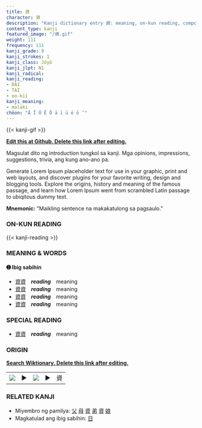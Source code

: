 ```yaml
---
title: 資
character: 資
description: "Kanji dictionary entry 資: meaning, on-kun reading, compounds, origin, related kanji"
content_type: kanji
featured_image: "/資.gif"
weight: 111
frequency: 111
kanji_grade: 9
kanji_strokes: 1
kanji_class: Jōyō
kanji_jlpt: N1
kanji_radical: 
kanji_reading: 
- DAI
- TAI
- oo-kii
kanji_meaning:
- malaki
chōon: "Ā Ī Ū Ē Ō ā ī ū ē ō ’"
---
```

[//]: # (Don't edit the line below. Kanji animated GIF code is automatically generated.)
{{< kanji-gif >}}

[//]: # (Edit below this line.)

**[Edit this at Github. Delete this link after editing.](https://github.com/tim0g/tim/tree/main/content/kanji/資/index.md)**

Magsulat dito ng introduction tungkol sa kanji. Mga opinions, impressions, suggestions, trivia, ang kung ano-ano pa.

Generate Lorem Ipsum placeholder text for use in your graphic, print and web layouts, and discover plugins for your favorite writing, design and blogging tools. Explore the origins, history and meaning of the famous passage, and learn how Lorem Ipsum went from scrambled Latin passage to ubiqitous dummy text.
 
**Mnemonic:** "Maikling sentence na makakatulong sa pagsaulo."

### ON-KUN READING

[//]: # (Don't edit the line below. ON-KUN READING code is automatically generated.)
{{< kanji-reading >}}

### MEANING & WORDS

#### ➊ **Ibig sabihin**
  - [資](../資)[資](../資)　***reading***　meaning
  - [資](../資)[資](../資)　***reading***　meaning
  - [資](../資)[資](../資)　***reading***　meaning
  - [資](../資)[資](../資)　***reading***　meaning

### SPECIAL READING
  - [資](../資)[資](../資)　***reading***　meaning

### ORIGIN

**[Search Wiktionary. Delete this link after editing.](https://wiktionary.org/wiki/資)**
<table class="kanji-table"><tr><td>
<img src="60px-資-bronze.svg.png">
</td><td>▶</td><td>
<img src="60px-資-oracle.svg.png">
</td><td>▶</td>
<td class="kanji-origin">資</td>
</tr></table>

### RELATED KANJI
- Miyembro ng pamilya: [父](../父) [母](../母) [資](../資) [弟](../弟) [資](../資) [娘](../娘)
- Magkatulad ang ibig sabihin: [日](../日)
